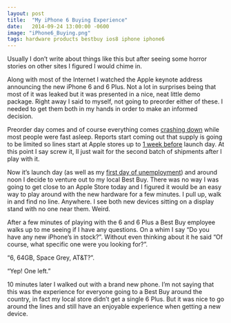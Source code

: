 ```yaml
---
layout: post
title:  "My iPhone 6 Buying Experience"
date:   2014-09-24 13:00:00 -0600
image: "iPhone6_Buying.png"
tags: hardware products bestbuy ios8 iphone iphone6
---
```

Usually I don’t write about things like this but after seeing some horror stories on other sites I figured I would chime in.

Along with most of the Internet I watched the Apple keynote address announcing the new iPhone 6 and 6 Plus. Not a lot in surprises being that most of it was leaked but it was presented in a nice, neat little demo package. Right away I said to myself, not going to preorder either of these. I needed to get them both in my hands in order to make an informed decision.

<!--break-->

Preorder day comes and of course everything comes [crashing down](http://www.theverge.com/2014/9/12/6139369/apple-iphone-6-pre-order-fail) while most people were fast asleep. Reports start coming out that supply is going to be limited so  lines start at Apple stores up to [1 week before](http://www.techtimes.com/articles/14964/20140905/photographic-evidence-iphone-lines-already-formed-apple-stores.htm) launch day. At this point I say screw it, Il just wait for the second batch of shipments after I play with it.

Now it’s launch day (as well as my [first day of unemployment](http://tomarra.com/2014/09/19/looking-back-at-novkiasoft/)) and around noon I decide to venture out to my local Best Buy. There was no way I was going to get close to an Apple Store today and I figured it would be an easy way to play around with the new hardware for a few minutes. I pull up, walk in and find no line. Anywhere. I see both new devices sitting on a display stand with no one near them. Weird.

After a few minutes of playing with the 6 and 6 Plus a Best Buy employee walks up to me seeing if I have any questions. On a whim I say “Do you have any new iPhone’s in stock?”. Without even thinking about it he said “Of course, what specific one were you looking for?”.

“6, 64GB, Space Grey, AT&T?”.

“Yep! One left.”

10 minutes later I walked out with a  brand new phone. I’m not saying that this was the experience for everyone going to a Best Buy around the country, in fact my local store didn’t get a single 6 Plus. But it was nice to go around the lines and still have an enjoyable experience when getting a new device.
